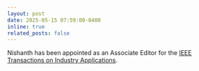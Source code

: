 ```yaml
---
layout: post
date: 2025-05-15 07:59:00-0400
inline: true
related_posts: false
---
```


Nishanth has been appointed as an Associate Editor for the [IEEE Transactions on Industry Applications](https://ias.ieee.org/publications/ieee-transactions-on-industry-applications/).
